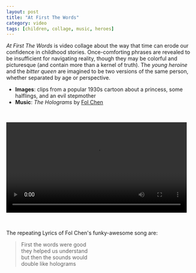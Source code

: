 ```yaml
---
layout: post
title: "At First The Words"
category: video
tags: [children, collage, music, heroes]
---
```


*At First The Words* is video collage about the way that time can erode our confidence in childhood stories. Once-comforting phrases are revealed to be insufficient for navigating reality, though they may be colorful and picturesque (and contain more than a kernel of truth). The *young heroine* and the *bitter queen* are imagined to be two versions of the same person, whether separated by age or perspective. 

- **Images**: clips from a popular 1930s cartoon about a princess, some halflings, and an evil stepmother
- **Music**: *The Holograms* by [Fol Chen](https://folchen.bandcamp.com)

<p>&nbsp;</p>

<video controls="controls" width="480" name="First The Words" src="/assets/first-the-words.m4v"></video>

<p>&nbsp; </p>
 
The repeating Lyrics of Fol Chen's funky-awesome song are: 

> First the words were good  
they helped us understand  
but then the sounds would  
double like holograms